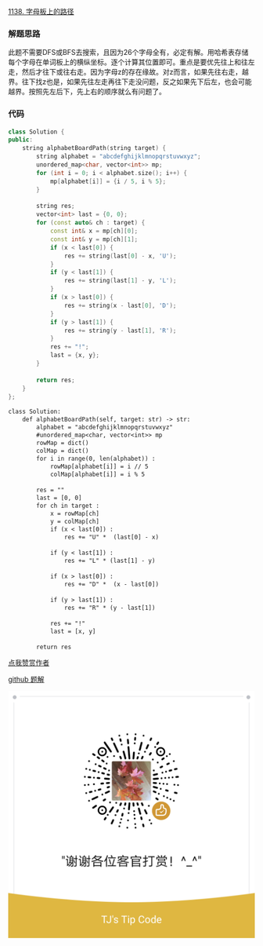 [1138. 字母板上的路径](https://leetcode-cn.com/problems/alphabet-board-path/solution/zhong-gui-zhong-ju-1138-zi-mu-ban-shang-5lo93/)

### 解题思路
此题不需要DFS或BFS去搜索，且因为26个字母全有，必定有解。用哈希表存储每个字母在单词板上的横纵坐标。逐个计算其位置即可。重点是要优先往上和往左走，然后才往下或往右走。因为字母z的存在缘故。对z而言，如果先往右走，越界。往下找z也是，如果先往左走再往下走没问题，反之如果先下后左，也会可能越界。按照先左后下，先上右的顺序就么有问题了。

### 代码

```cpp []
class Solution {
public:
    string alphabetBoardPath(string target) {
        string alphabet = "abcdefghijklmnopqrstuvwxyz";
        unordered_map<char, vector<int>> mp;
        for (int i = 0; i < alphabet.size(); i++) {
            mp[alphabet[i]] = {i / 5, i % 5};
        }

        string res;
        vector<int> last = {0, 0};
        for (const auto& ch : target) {
            const int& x = mp[ch][0];
            const int& y = mp[ch][1];
            if (x < last[0]) {
                res += string(last[0] - x, 'U');
            }
            if (y < last[1]) {
                res += string(last[1] - y, 'L');
            }
            if (x > last[0]) {
                res += string(x - last[0], 'D');
            }
            if (y > last[1]) {
                res += string(y - last[1], 'R');
            }
            res += "!";
            last = {x, y};
        }

        return res;
    }
};
```
```python3 []
class Solution:
    def alphabetBoardPath(self, target: str) -> str:
        alphabet = "abcdefghijklmnopqrstuvwxyz"
        #unordered_map<char, vector<int>> mp
        rowMap = dict()
        colMap = dict()
        for i in range(0, len(alphabet)) :
            rowMap[alphabet[i]] = i // 5
            colMap[alphabet[i]] = i % 5

        res = ""
        last = [0, 0]
        for ch in target :
            x = rowMap[ch]
            y = colMap[ch]
            if (x < last[0]) :
                res += "U" *  (last[0] - x)

            if (y < last[1]) :
                res += "L" * (last[1] - y)

            if (x > last[0]) :
                res += "D" *  (x - last[0])
            
            if (y > last[1]) :
                res += "R" * (y - last[1])
            
            res += "!"
            last = [x, y]

        return res
```

[点我赞赏作者](https://github.com/jyj407/leetcode/blob/master/wechat%20reward%20QRCode.png)

[github 题解](https://github.com/jyj407/leetcode/blob/master/1138.md)

![Image](https://github.com/jyj407/leetcode/blob/master/wechat%20reward%20QRCode.png)
